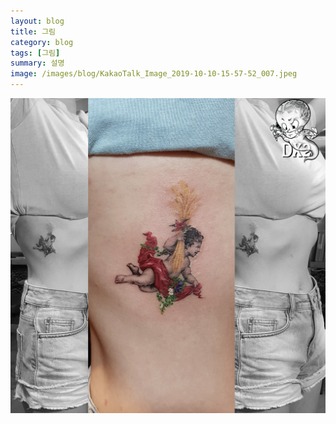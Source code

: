 ```yaml
---
layout: blog
title: 그림
category: blog
tags: [그림]  
summary: 설명
image: /images/blog/KakaoTalk_Image_2019-10-10-15-57-52_007.jpeg
---
```

![](/images/blog/KakaoTalk_Image_2019-10-10-15-57-52_007.jpeg " ")